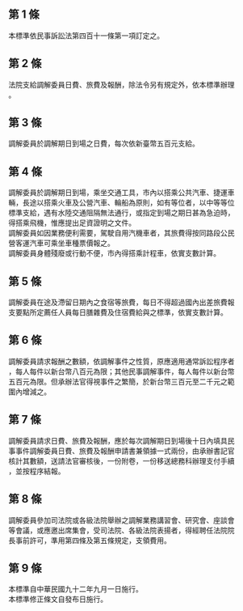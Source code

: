 第 1 條
-------
本標準依民事訴訟法第四百十一條第一項訂定之。

第 2 條
-------
法院支給調解委員日費、旅費及報酬，除法令另有規定外，依本標準辦理  
。

第 3 條
-------
調解委員於調解期日到場之日費，每次依新臺幣五百元支給。

第 4 條
-------
調解委員於調解期日到場，乘坐交通工具，市內以搭乘公共汽車、捷運車  
輛，長途以搭乘火車及公營汽車、輪船為原則，如有等位者，以中等等位  
標準支給，遇有水陸交通阻隔無法通行，或指定到場之期日甚為急迫時，  
得搭乘飛機，惟應提出足資證明之文件。  
調解委員如因業務便利需要，駕駛自用汽機車者，其旅費得按同路段公民  
營客運汽車可乘坐車種票價報之。  
調解委員身體殘廢或行動不便，市內得搭乘計程車，依實支數計算。

第 5 條
-------
調解委員在途及滯留日期內之食宿等旅費，每日不得超過國內出差旅費報  
支要點所定薦任人員每日膳雜費及住宿費給與之標準，依實支數計算。

第 6 條
-------
調解委員請求報酬之數額，依調解事件之性質，原應適用通常訴訟程序者  
，每人每件以新台幣八百元為限；其他民事調解事件，每人每件以新台幣  
五百元為限。但承辦法官得視事件之繁簡，於新台幣三百元至二千元之範  
圍內增減之。

第 7 條
-------
調解委員請求日費、旅費及報酬，應於每次調解期日到場後十日內填具民  
事事件調解委員日費、旅費及報酬申請書兼領據一式兩份，由承辦書記官  
核計其數額，送請法官審核後，一份附卷，一份移送總務科辦理支付手續  
，並按程序結報。

第 8 條
-------
調解委員參加司法院或各級法院舉辦之調解業務講習會、研究會、座談會  
等會議，或應邀出席集會，受司法院、各級法院表揚者，得經聘任法院院  
長事前許可，準用第四條及第五條規定，支領費用。

第 9 條
-------
本標準自中華民國九十二年九月一日施行。  
本標準修正條文自發布日施行。

